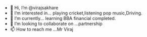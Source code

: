 - 👋 Hi, I’m @virajsakhare
- 👀 I’m interested in... playing cricket,listening pop music,Driving.
- 🌱 I’m currently... learning BBA financial completed.
- 💞️ I’m looking to collaborate on ...partnership
- 📫 How to reach me ...Mr Viraj

<!---
virajsakhare/virajsakhare is a ✨ special ✨ repository because its `README.md` (this file) appears on your GitHub profile.
You can click the Preview link to take a look at your changes.
--->
